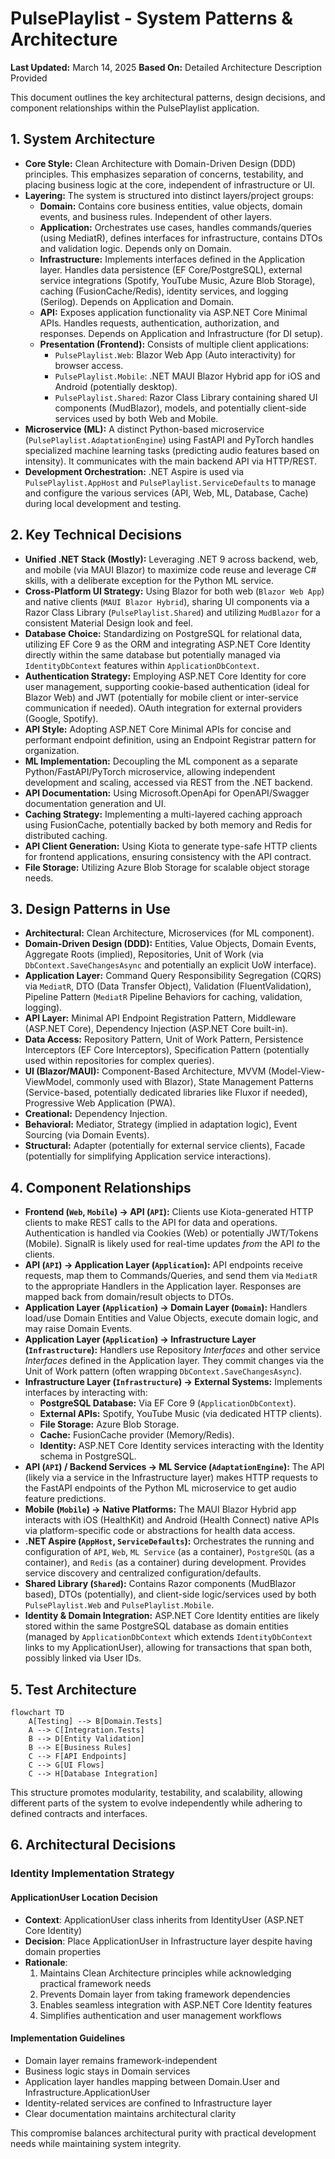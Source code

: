 # PulsePlaylist - System Patterns & Architecture

**Last Updated:** March 14, 2025
**Based On:** Detailed Architecture Description Provided

This document outlines the key architectural patterns, design decisions, and component relationships within the PulsePlaylist application.

## 1. System Architecture

- **Core Style:** Clean Architecture with Domain-Driven Design (DDD) principles. This emphasizes separation of concerns, testability, and placing business logic at the core, independent of infrastructure or UI.
- **Layering:** The system is structured into distinct layers/project groups:
  - **Domain:** Contains core business entities, value objects, domain events, and business rules. Independent of other layers.
  - **Application:** Orchestrates use cases, handles commands/queries (using MediatR), defines interfaces for infrastructure, contains DTOs and validation logic. Depends only on Domain.
  - **Infrastructure:** Implements interfaces defined in the Application layer. Handles data persistence (EF Core/PostgreSQL), external service integrations (Spotify, YouTube Music, Azure Blob Storage), caching (FusionCache/Redis), identity services, and logging (Serilog). Depends on Application and Domain.
  - **API:** Exposes application functionality via ASP.NET Core Minimal APIs. Handles requests, authentication, authorization, and responses. Depends on Application and Infrastructure (for DI setup).
  - **Presentation (Frontend):** Consists of multiple client applications:
    - `PulsePlaylist.Web`: Blazor Web App (Auto interactivity) for browser access.
    - `PulsePlaylist.Mobile`: .NET MAUI Blazor Hybrid app for iOS and Android (potentially desktop).
    - `PulsePlaylist.Shared`: Razor Class Library containing shared UI components (MudBlazor), models, and potentially client-side services used by both Web and Mobile.
- **Microservice (ML):** A distinct Python-based microservice (`PulsePlaylist.AdaptationEngine`) using FastAPI and PyTorch handles specialized machine learning tasks (predicting audio features based on intensity). It communicates with the main backend API via HTTP/REST.
- **Development Orchestration:** .NET Aspire is used via `PulsePlaylist.AppHost` and `PulsePlaylist.ServiceDefaults` to manage and configure the various services (API, Web, ML, Database, Cache) during local development and testing.

## 2. Key Technical Decisions

- **Unified .NET Stack (Mostly):** Leveraging .NET 9 across backend, web, and mobile (via MAUI Blazor) to maximize code reuse and leverage C# skills, with a deliberate exception for the Python ML service.
- **Cross-Platform UI Strategy:** Using Blazor for both web (`Blazor Web App`) and native clients (`MAUI Blazor Hybrid`), sharing UI components via a Razor Class Library (`PulsePlaylist.Shared`) and utilizing `MudBlazor` for a consistent Material Design look and feel.
- **Database Choice:** Standardizing on PostgreSQL for relational data, utilizing EF Core 9 as the ORM and integrating ASP.NET Core Identity directly within the same database but potentially managed via `IdentityDbContext` features within `ApplicationDbContext`.
- **Authentication Strategy:** Employing ASP.NET Core Identity for core user management, supporting cookie-based authentication (ideal for Blazor Web) and JWT (potentially for mobile client or inter-service communication if needed). OAuth integration for external providers (Google, Spotify).
- **API Style:** Adopting ASP.NET Core Minimal APIs for concise and performant endpoint definition, using an Endpoint Registrar pattern for organization.
- **ML Implementation:** Decoupling the ML component as a separate Python/FastAPI/PyTorch microservice, allowing independent development and scaling, accessed via REST from the .NET backend.
- **API Documentation:** Using Microsoft.OpenApi for OpenAPI/Swagger documentation generation and UI.
- **Caching Strategy:** Implementing a multi-layered caching approach using FusionCache, potentially backed by both memory and Redis for distributed caching.
- **API Client Generation:** Using Kiota to generate type-safe HTTP clients for frontend applications, ensuring consistency with the API contract.
- **File Storage:** Utilizing Azure Blob Storage for scalable object storage needs.

## 3. Design Patterns in Use

- **Architectural:** Clean Architecture, Microservices (for ML component).
- **Domain-Driven Design (DDD):** Entities, Value Objects, Domain Events, Aggregate Roots (implied), Repositories, Unit of Work (via `DbContext.SaveChangesAsync` and potentially an explicit UoW interface).
- **Application Layer:** Command Query Responsibility Segregation (CQRS) via `MediatR`, DTO (Data Transfer Object), Validation (FluentValidation), Pipeline Pattern (`MediatR` Pipeline Behaviors for caching, validation, logging).
- **API Layer:** Minimal API Endpoint Registration Pattern, Middleware (ASP.NET Core), Dependency Injection (ASP.NET Core built-in).
- **Data Access:** Repository Pattern, Unit of Work Pattern, Persistence Interceptors (EF Core Interceptors), Specification Pattern (potentially used within repositories for complex queries).
- **UI (Blazor/MAUI):** Component-Based Architecture, MVVM (Model-View-ViewModel, commonly used with Blazor), State Management Patterns (Service-based, potentially dedicated libraries like Fluxor if needed), Progressive Web Application (PWA).
- **Creational:** Dependency Injection.
- **Behavioral:** Mediator, Strategy (implied in adaptation logic), Event Sourcing (via Domain Events).
- **Structural:** Adapter (potentially for external service clients), Facade (potentially for simplifying Application service interactions).

## 4. Component Relationships

- **Frontend (`Web`, `Mobile`) -> API (`API`):** Clients use Kiota-generated HTTP clients to make REST calls to the API for data and operations. Authentication is handled via Cookies (Web) or potentially JWT/Tokens (Mobile). SignalR is likely used for real-time updates _from_ the API _to_ the clients.
- **API (`API`) -> Application Layer (`Application`):** API endpoints receive requests, map them to Commands/Queries, and send them via `MediatR` to the appropriate Handlers in the Application layer. Responses are mapped back from domain/result objects to DTOs.
- **Application Layer (`Application`) -> Domain Layer (`Domain`):** Handlers load/use Domain Entities and Value Objects, execute domain logic, and may raise Domain Events.
- **Application Layer (`Application`) -> Infrastructure Layer (`Infrastructure`):** Handlers use Repository _Interfaces_ and other service _Interfaces_ defined in the Application layer. They commit changes via the Unit of Work pattern (often wrapping `DbContext.SaveChangesAsync`).
- **Infrastructure Layer (`Infrastructure`) -> External Systems:** Implements interfaces by interacting with:
  - **PostgreSQL Database:** Via EF Core 9 (`ApplicationDbContext`).
  - **External APIs:** Spotify, YouTube Music (via dedicated HTTP clients).
  - **File Storage:** Azure Blob Storage.
  - **Cache:** FusionCache provider (Memory/Redis).
  - **Identity:** ASP.NET Core Identity services interacting with the Identity schema in PostgreSQL.
- **API (`API`) / Backend Services -> ML Service (`AdaptationEngine`):** The API (likely via a service in the Infrastructure layer) makes HTTP requests to the FastAPI endpoints of the Python ML microservice to get audio feature predictions.
- **Mobile (`Mobile`) -> Native Platforms:** The MAUI Blazor Hybrid app interacts with iOS (HealthKit) and Android (Health Connect) native APIs via platform-specific code or abstractions for health data access.
- **.NET Aspire (`AppHost`, `ServiceDefaults`):** Orchestrates the running and configuration of `API`, `Web`, `ML Service` (as a container), `PostgreSQL` (as a container), and `Redis` (as a container) during development. Provides service discovery and centralized configuration/defaults.
- **Shared Library (`Shared`):** Contains Razor components (MudBlazor based), DTOs (potentially), and client-side logic/services used by both `PulsePlaylist.Web` and `PulsePlaylist.Mobile`.
- **Identity & Domain Integration:** ASP.NET Core Identity entities are likely stored within the same PostgreSQL database as domain entities (managed by `ApplicationDbContext` which extends `IdentityDbContext` links to my ApplicationUser), allowing for transactions that span both, possibly linked via User IDs.

## 5. Test Architecture

```mermaid
flowchart TD
    A[Testing] --> B[Domain.Tests]
    A --> C[Integration.Tests]
    B --> D[Entity Validation]
    B --> E[Business Rules]
    C --> F[API Endpoints]
    C --> G[UI Flows]
    C --> H[Database Integration]
```

This structure promotes modularity, testability, and scalability, allowing different parts of the system to evolve independently while adhering to defined contracts and interfaces.

## 6. Architectural Decisions

### Identity Implementation Strategy

#### ApplicationUser Location Decision
- **Context**: ApplicationUser class inherits from IdentityUser (ASP.NET Core Identity)
- **Decision**: Place ApplicationUser in Infrastructure layer despite having domain properties
- **Rationale**:
  1. Maintains Clean Architecture principles while acknowledging practical framework needs
  2. Prevents Domain layer from taking framework dependencies
  3. Enables seamless integration with ASP.NET Core Identity features
  4. Simplifies authentication and user management workflows

#### Implementation Guidelines
- Domain layer remains framework-independent
- Business logic stays in Domain services
- Application layer handles mapping between Domain.User and Infrastructure.ApplicationUser
- Identity-related services are confined to Infrastructure layer
- Clear documentation maintains architectural clarity

This compromise balances architectural purity with practical development needs while maintaining system integrity.
